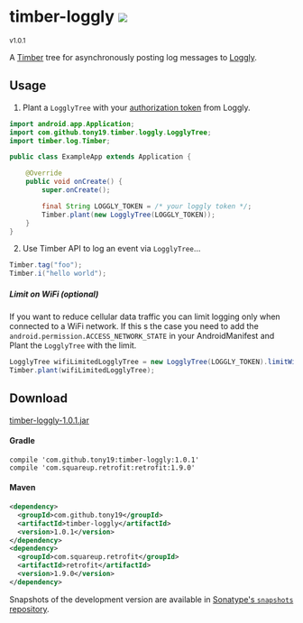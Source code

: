 <h1>timber-loggly <a href='https://tony19.ci.cloudbees.com/job/timber-loggly/'><a href='https://tony19.ci.cloudbees.com/job/timber-loggly/job/timber-loggly-SNAPSHOT/'><img src='https://tony19.ci.cloudbees.com/buildStatus/icon?job=timber-loggly/timber-loggly-SNAPSHOT'></a></a></h1>
<sup>v1.0.1</sup>

A [Timber][2] tree for asynchronously posting log messages to [Loggly][1].

Usage
-----
1. Plant a `LogglyTree` with your [authorization token][4] from Loggly.
 ```java
 import android.app.Application;
 import com.github.tony19.timber.loggly.LogglyTree;
 import timber.log.Timber;

 public class ExampleApp extends Application {

     @Override
     public void onCreate() {
         super.onCreate();

         final String LOGGLY_TOKEN = /* your loggly token */;
         Timber.plant(new LogglyTree(LOGGLY_TOKEN));
     }
 }
 ```

2. Use Timber API to log an event via `LogglyTree`...
 ```java
 Timber.tag("foo");
 Timber.i("hello world");
 ```


##### Limit on WiFi (optional)
If you want to reduce cellular data traffic you can limit logging only when connected to a WiFi network. If this s the case you need to add the `android.permission.ACCESS_NETWORK_STATE` in your AndroidManifest and Plant the `LogglyTree` with the limit.
```java
LogglyTree wifiLimitedLogglyTree = new LogglyTree(LOGGLY_TOKEN).limitWifi(this);
Timber.plant(wifiLimitedLogglyTree);
```

Download
--------

[timber-loggly-1.0.1.jar][5]

#### Gradle

```
compile 'com.github.tony19:timber-loggly:1.0.1'
compile 'com.squareup.retrofit:retrofit:1.9.0'
```

#### Maven

```xml
<dependency>
  <groupId>com.github.tony19</groupId>
  <artifactId>timber-loggly</artifactId>
  <version>1.0.1</version>
</dependency>
<dependency>
  <groupId>com.squareup.retrofit</groupId>
  <artifactId>retrofit</artifactId>
  <version>1.9.0</version>
</dependency>
```

Snapshots of the development version are available in [Sonatype's `snapshots` repository][3].


[1]: http://loggly.com
[2]: https://github.com/JakeWharton/timber
[3]: https://oss.sonatype.org/content/repositories/snapshots/com/github/tony19/timber-loggly/
[4]: https://www.loggly.com/docs/customer-token-authentication-token/
[5]: http://goo.gl/HXJIvn
